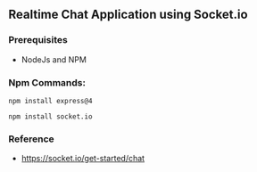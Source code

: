 ## Realtime Chat Application using Socket.io
### Prerequisites
- NodeJs and NPM

### Npm Commands:
```
npm install express@4
```
```
npm install socket.io
```

### Reference
- https://socket.io/get-started/chat